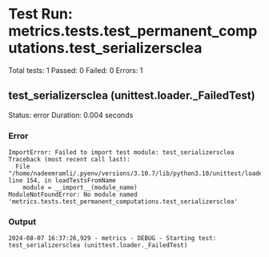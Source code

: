 # Test Run: metrics.tests.test_permanent_computations.test_serializersclea

Total tests: 1
Passed: 0
Failed: 0
Errors: 1

## test_serializersclea (unittest.loader._FailedTest)
Status: error
Duration: 0.004 seconds

### Error
```
ImportError: Failed to import test module: test_serializersclea
Traceback (most recent call last):
  File "/home/nadeemramli/.pyenv/versions/3.10.7/lib/python3.10/unittest/loader.py", line 154, in loadTestsFromName
    module = __import__(module_name)
ModuleNotFoundError: No module named 'metrics.tests.test_permanent_computations.test_serializersclea'

```

### Output
```
2024-08-07 16:37:26,929 - metrics - DEBUG - Starting test: test_serializersclea (unittest.loader._FailedTest)
```


